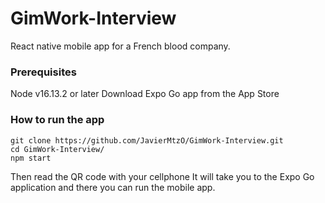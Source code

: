 # GimWork-Interview
React native mobile app for a French blood company.

### Prerequisites
 Node v16.13.2 or later
 Download Expo Go app from the App Store

### How to run the app
 ```
 git clone https://github.com/JavierMtzO/GimWork-Interview.git
 cd GimWork-Interview/
 npm start
 ```
 Then read the QR code with your cellphone
 It will take you to the Expo Go application and there you can run the mobile app.
